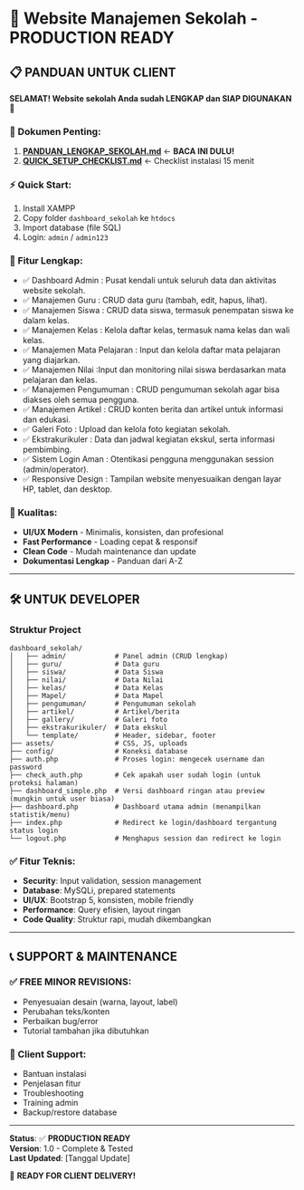 # 🚀 Website Manajemen Sekolah - PRODUCTION READY

## 📋 PANDUAN UNTUK CLIENT

**SELAMAT! Website sekolah Anda sudah LENGKAP dan SIAP DIGUNAKAN** 🎉

### 📄 Dokumen Penting:
1. **[PANDUAN_LENGKAP_SEKOLAH.md](PANDUAN_LENGKAP_SEKOLAH.md)** ← **BACA INI DULU!**
2. **[QUICK_SETUP_CHECKLIST.md](QUICK_SETUP_CHECKLIST.md)** ← Checklist instalasi 15 menit

### ⚡ Quick Start:
1. Install XAMPP
2. Copy folder `dashboard_sekolah` ke `htdocs`
3. Import database (file SQL)
4. Login: `admin` / `admin123`

### 🎯 Fitur Lengkap:
- ✅ Dashboard Admin : Pusat kendali untuk seluruh data dan aktivitas website sekolah. 
- ✅ Manajemen Guru : CRUD data guru (tambah, edit, hapus, lihat).
- ✅ Manajemen Siswa : CRUD data siswa, termasuk penempatan siswa ke dalam kelas.
- ✅ Manajemen Kelas : Kelola daftar kelas, termasuk nama kelas dan wali kelas.
- ✅ Manajemen Mata Pelajaran : Input dan kelola daftar mata pelajaran yang diajarkan.
- ✅ Manajemen Nilai :Input dan monitoring nilai siswa berdasarkan mata pelajaran dan kelas.
- ✅ Manajemen Pengumuman : CRUD pengumuman sekolah agar bisa diakses oleh semua pengguna.
- ✅ Manajemen Artikel : CRUD konten berita dan artikel untuk informasi dan edukasi.
- ✅ Galeri Foto : Upload dan kelola foto kegiatan sekolah.
- ✅ Ekstrakurikuler : Data dan jadwal kegiatan ekskul, serta informasi pembimbing.
- ✅ Sistem Login Aman : Otentikasi pengguna menggunakan session (admin/operator).
- ✅ Responsive Design : Tampilan website menyesuaikan dengan layar HP, tablet, dan desktop.

### 💎 Kualitas:
- **UI/UX Modern** - Minimalis, konsisten, dan profesional
- **Fast Performance** - Loading cepat & responsif
- **Clean Code** - Mudah maintenance dan update
- **Dokumentasi Lengkap** - Panduan dari A-Z

---

## 🛠️ UNTUK DEVELOPER

### Struktur Project

```
dashboard_sekolah/
│   ├── admin/            # Panel admin (CRUD lengkap)
│   ├── guru/             # Data guru
│   ├── siswa/            # Data Siswa
│   ├── nilai/            # Data Nilai
│   ├── kelas/            # Data Kelas
│   ├── Mapel/            # Data Mapel
│   ├── pengumuman/       # Pengumuman sekolah
│   ├── artikel/          # Artikel/berita
│   ├── gallery/          # Galeri foto
│   ├── ekstrakurikuler/  # Data ekskul
│   └── template/         # Header, sidebar, footer
├── assets/               # CSS, JS, uploads
├── config/               # Koneksi database
├── auth.php              # Proses login: mengecek username dan password
├── check_auth.php        # Cek apakah user sudah login (untuk proteksi halaman)
├── dashboard_simple.php  # Versi dashboard ringan atau preview (mungkin untuk user biasa)
├── dashboard.php         # Dashboard utama admin (menampilkan statistik/menu)
├── index.php             # Redirect ke login/dashboard tergantung status login
└── logout.php            # Menghapus session dan redirect ke login
```

### ✅ Fitur Teknis:
- **Security**: Input validation, session management
- **Database**: MySQLi, prepared statements
- **UI/UX**: Bootstrap 5, konsisten, mobile friendly
- **Performance**: Query efisien, layout ringan
- **Code Quality**: Struktur rapi, mudah dikembangkan

---

## 📞 SUPPORT & MAINTENANCE

### ✅ FREE MINOR REVISIONS:
- Penyesuaian desain (warna, layout, label)
- Perubahan teks/konten
- Perbaikan bug/error
- Tutorial tambahan jika dibutuhkan

### 🎯 Client Support:
- Bantuan instalasi
- Penjelasan fitur
- Troubleshooting
- Training admin
- Backup/restore database

---

**Status**: ✅ **PRODUCTION READY**  
**Version**: 1.0 - Complete & Tested  
**Last Updated**: [Tanggal Update]

🎉 **READY FOR CLIENT DELIVERY!** 
